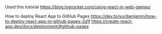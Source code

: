 Used this tutorial 
https://blog.logrocket.com/using-react-in-web-games/

How to deploy React App to GitHub Pages
https://dev.to/yuribenjamin/how-to-deploy-react-app-in-github-pages-2a1f
https://create-react-app.dev/docs/deployment/#github-pages